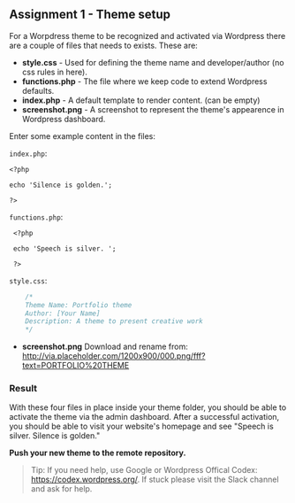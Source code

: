 ## Assignment 1 - Theme setup
For a Worpdress theme to be recognized and activated via Wordpress there are a couple of files that needs to exists. These are:

* **style.css** - Used for defining the theme name and developer/author (no css rules in here).
* **functions.php** - The file where we keep code to extend Wordpress defaults.
* **index.php** - A default template to render content. (can be empty)
* **screenshot.png** - A screenshot to represent the theme's appearence in Wordpress dashboard.

Enter some example content in the files:

`index.php`:
```
<?php 

echo 'Silence is golden.'; 

?>
```

`functions.php`:
```
 <?php 

 echo 'Speech is silver. '; 

 ?>
```

`style.css`:
```css
    /*
    Theme Name: Portfolio theme
    Author: [Your Name]
    Description: A theme to present creative work
    */
```
* **screenshot.png**
Download and rename from:
http://via.placeholder.com/1200x900/000.png/fff?text=PORTFOLIO%20THEME

### Result
With these four files in place inside your theme folder, you should be able to activate the theme via the admin dashboard. After a successful activation, you should be able to visit your website's homepage and see "Speech is silver. Silence is golden."

**Push your new theme to the remote repository.**

> Tip: If you need help, use Google or Wordpress Offical Codex: https://codex.wordpress.org/. If stuck please visit the Slack channel and ask for help.

